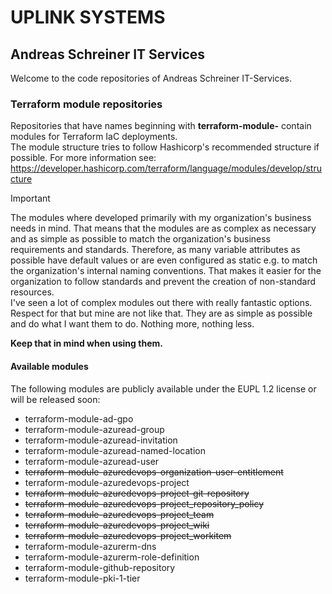 # UPLINK SYSTEMS

## Andreas Schreiner IT Services

Welcome to the code repositories of Andreas Schreiner IT-Services.  

### Terraform module repositories

Repositories that have names beginning with **terraform-module-** contain modules for Terraform IaC deployments.  
The module structure tries to follow Hashicorp's recommended structure if possible. For more information see: https://developer.hashicorp.com/terraform/language/modules/develop/structure  

> [!IMPORTANT]
>The modules where developed primarily with my organization's business needs in mind. That means that the modules are as complex as necessary and as simple as possible to match the organization's business requirements and standards. Therefore, as many variable attributes as possible have default values or are even configured as static e.g. to match the organization's internal naming conventions. That makes it easier for the organization to follow standards and prevent the creation of non-standard resources.  
>I've seen a lot of complex modules out there with really fantastic options. Respect for that but mine are not like that. They are as simple as possible and do what I want them to do. Nothing more, nothing less.  
>  
>**Keep that in mind when using them.**  

#### Available modules

The following modules are publicly available under the EUPL 1.2 license or will be released soon:  

* terraform-module-ad-gpo
* terraform-module-azuread-group
* terraform-module-azuread-invitation
* terraform-module-azuread-named-location
* terraform-module-azuread-user
* ~~terraform-module-azuredevops-organization-user-entitlement~~
* terraform-module-azuredevops-project
* ~~terraform-module-azuredevops-project-git-repository~~
* ~~terraform-module-azuredevops-project_repository_policy~~
* ~~terraform-module-azuredevops-project_team~~
* ~~terraform-module-azuredevops-project_wiki~~
* ~~terraform-module-azuredevops-project_workitem~~
* terraform-module-azurerm-dns
* terraform-module-azurerm-role-definition
* terraform-module-github-repository
* terraform-module-pki-1-tier